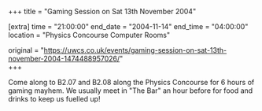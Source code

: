 +++
title = "Gaming Session on Sat 13th November 2004"

[extra]
time = "21:00:00"
end_date = "2004-11-14"
end_time = "04:00:00"
location = "Physics Concourse Computer Rooms"

original = "https://uwcs.co.uk/events/gaming-session-on-sat-13th-november-2004-1474488957026/"    
+++

Come along to B2.07 and B2.08 along the Physics Concourse for 6 hours of gaming mayhem. We usually meet in "The Bar" an hour before for food and drinks to keep us fuelled up\!

